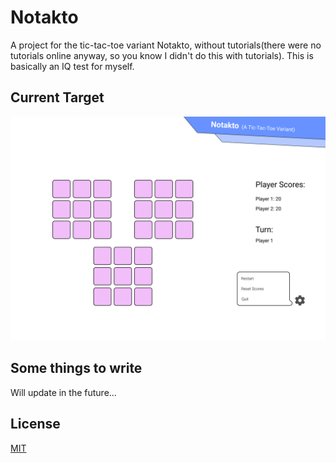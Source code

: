 # Notakto
A project for the tic-tac-toe variant Notakto, without tutorials(there were no tutorials online anyway, so you know I didn't do this with tutorials). This is basically an IQ test for myself.

## Current Target
![Picture about the current design target](https://github.com/H-isaac23/Notakto/blob/main/SVGs/Game%20Screen.png?raw=True)

## Some things to write
Will update in the future...

## License
[MIT](https://choosealicense.com/licenses/mit/)
